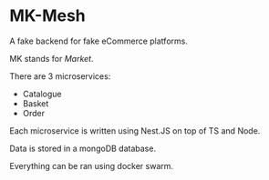 # MK-Mesh

A fake backend for fake eCommerce platforms.

MK stands for *Market*.

There are 3 microservices:

- Catalogue
- Basket
- Order

Each microservice is written using Nest.JS on top of TS and Node.

Data is stored in a mongoDB database.

Everything can be ran using docker swarm.